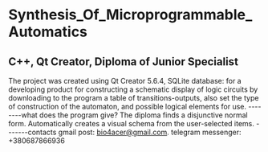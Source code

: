 # Synthesis_Of_Microprogrammable_Automatics
C++, Qt Creator, Diploma of Junior Specialist
-------
The project was created using Qt Creator 5.6.4, SQLite database: for a developing product for constructing a schematic display of logic circuits by downloading to the program a table of transitions-outputs, also set the type of construction of the automaton, and possible logical elements for use.
--------what does the program give?
The diploma finds a disjunctive normal form. Automatically creates a visual schema from the user-selected items.
-------contacts
gmail post:
bio4acer@gmail.com.
telegram messenger:
+380687866936

